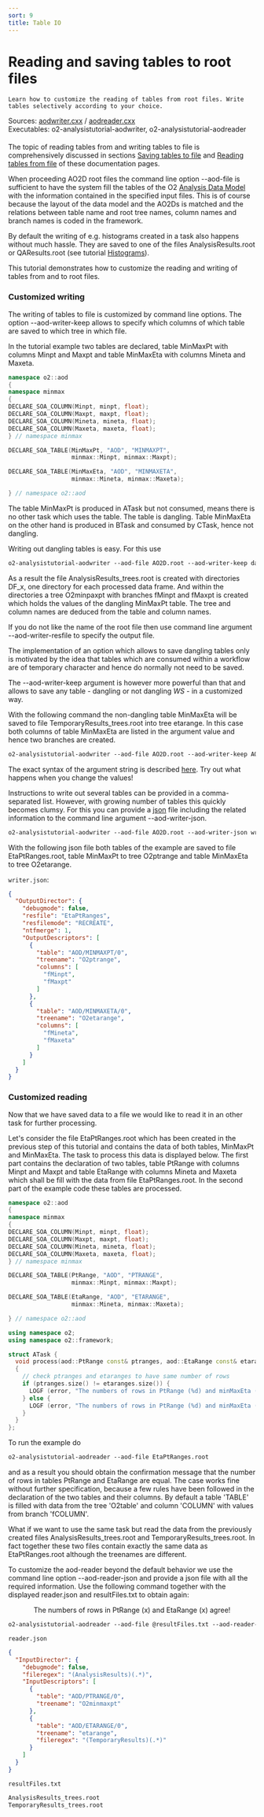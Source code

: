 ```yaml
---
sort: 9
title: Table IO
---
```


# Reading and saving tables to root files 

```goal
Learn how to customize the reading of tables from root files. Write tables selectively according to your choice. 

```

<div style="margin-bottom:5mm">
  Sources: <a href="https://github.com/pbuehler/documentation/blob/main/docs/tutorials/code/aodwriter.cxx" target="_blank">aodwriter.cxx</a>
/ <a href="https://github.com/pbuehler/documentation/blob/main/docs/tutorials/code/aodreader.cxx" target="_blank">aodreader.cxx</a><br>
  Executables: o2-analysistutorial-aodwriter, o2-analysistutorial-aodreader
</div>

The topic of reading tables from and writing tables to file is comprehensively
discussed in sections [Saving tables to
file](../framework/framework.html#saving-tables-to-file) and [Reading tables
from file](../framework/framework.html#reading-tables-from-files) of these
documentation pages.

When proceeding AO2D root files the command line option --aod-file is sufficient to have the system fill the tables of the O2 [Analysis Data Model](../framework/datamodel.md#the-data-model) with the information contained in the specified input files. This is of course because the layout of the data model and the AO2Ds is matched and the relations between table name and root tree names, column names and branch names is coded in the framework.

By default the writing of e.g. histograms created in a task also happens without much hassle. They are saved to one of the files AnalysisResults.root or QAResults.root (see tutorial [Histograms](histograms.html)).

This tutorial demonstrates how to customize the reading and writing of tables from and to root files. 


<a name="writing"></a>
### Customized writing

The writing of tables to file is customized by command line options. The option --aod-writer-keep allows to specify which columns of which table are saved to which tree in which file.

In the tutorial example two tables are declared, table MinMaxPt with columns Minpt and Maxpt and table MinMaxEta with columns Mineta and Maxeta.

```cpp
namespace o2::aod
{
namespace minmax
{
DECLARE_SOA_COLUMN(Minpt, minpt, float);
DECLARE_SOA_COLUMN(Maxpt, maxpt, float);
DECLARE_SOA_COLUMN(Mineta, mineta, float);
DECLARE_SOA_COLUMN(Maxeta, maxeta, float);
} // namespace minmax

DECLARE_SOA_TABLE(MinMaxPt, "AOD", "MINMAXPT",
                  minmax::Minpt, minmax::Maxpt);

DECLARE_SOA_TABLE(MinMaxEta, "AOD", "MINMAXETA",
                  minmax::Mineta, minmax::Maxeta);

} // namespace o2::aod
```

The table MinMaxPt is produced in ATask but not consumed, means there is no other task which uses the table. The table is dangling. Table MinMaxEta on the other hand is produced in BTask and consumed by CTask, hence not dangling.

Writing out dangling tables is easy. For this use

```csh
o2-analysistutorial-aodwriter --aod-file AO2D.root --aod-writer-keep dangling
```

As a result the file AnalysisResults_trees.root is created with directories DF_x, one directory for each processed data frame. And within the directories a tree O2minpaxpt with branches fMinpt and fMaxpt is created which holds the values of the dangling MinMaxPt table. The tree and column names are deduced from the table and column names.

If you do not like the name of the root file then use command line argument --aod-writer-resfile to specify the output file.

The implementation of an option which allows to save dangling tables only is motivated by the idea that tables which are consumed within a workflow are of temporary character and hence do normally not need to be saved. 

The --aod-writer-keep argument is however more powerful than that and allows to save any table - dangling or not dangling <i class="fa fa-copyright">WS</i> - in a customized way.

With the following command the non-dangling table MinMaxEta will be saved to file TemporaryResults_trees.root into tree etarange. In this case both columns of table MinMaxEta are listed in the argument value and hence two branches are created.

```csh
o2-analysistutorial-aodwriter --aod-file AO2D.root --aod-writer-keep AOD/MINMAXETA/0:etarange:fMineta/fMaxeta:TemporaryResults_trees
```

The exact syntax of the argument string is described
[here](../framework/framework.html#keep). Try out what happens when you change
the values!

Instructions to write out several tables can be provided in a comma-separated list. However, with growing number of tables this quickly becomes clumsy. For this you can provide a [json](https://www.json.org/json-en.html) file including the related information to the command line argument --aod-writer-json.

```csh
o2-analysistutorial-aodwriter --aod-file AO2D.root --aod-writer-json writer.json
```

With the following json file both tables of the example are saved to file EtaPtRanges.root, table MinMaxPt to tree O2ptrange and table MinMaxEta to tree O2etarange.

`writer.json`:
```json
{
  "OutputDirector": {
    "debugmode": false,
    "resfile": "EtaPtRanges",
    "resfilemode": "RECREATE",
    "ntfmerge": 1,
    "OutputDescriptors": [
      {
        "table": "AOD/MINMAXPT/0",
        "treename": "O2ptrange",
        "columns": [
          "fMinpt",
          "fMaxpt"
        ]
      },
      {
        "table": "AOD/MINMAXETA/0",
        "treename": "O2etarange",
        "columns": [
          "fMineta",
          "fMaxeta"
        ]
      }
    ]
  }
}
```

<a name="reading"></a>
### Customized reading

Now that we have saved data to a file we would like to read it in an other task for further processing.

Let's consider the file EtaPtRanges.root which has been created in the previous step of this tutorial and contains the data of both tables, MinMaxPt and MinMaxEta. The task to process this data is displayed below. The first part contains the declaration of two tables, table PtRange with columns Minpt and Maxpt and table EtaRange with columns Mineta and Maxeta which shall be fill with the data from file EtaPtRanges.root. In the second part of the example code these tables are processed.

```cpp
namespace o2::aod
{
namespace minmax
{
DECLARE_SOA_COLUMN(Minpt, minpt, float);
DECLARE_SOA_COLUMN(Maxpt, maxpt, float);
DECLARE_SOA_COLUMN(Mineta, mineta, float);
DECLARE_SOA_COLUMN(Maxeta, maxeta, float);
} // namespace minmax

DECLARE_SOA_TABLE(PtRange, "AOD", "PTRANGE",
                  minmax::Minpt, minmax::Maxpt);

DECLARE_SOA_TABLE(EtaRange, "AOD", "ETARANGE",
                  minmax::Mineta, minmax::Maxeta);

} // namespace o2::aod

using namespace o2;
using namespace o2::framework;

struct ATask {
  void process(aod::PtRange const& ptranges, aod::EtaRange const& etaranges)
  {
    // check ptranges and etaranges to have same number of rows
    if (ptranges.size() != etaranges.size()) {
      LOGF (error, "The numbers of rows in PtRange (%d) and minMaxEta (%d) do NOT agree!", ptranges.size(), etaranges.size());
    } else {
      LOGF (error, "The numbers of rows in PtRange (%d) and minMaxEta (%d) agree!", ptranges.size(), etaranges.size());
    }
  }
};
```

To run the example do

```csh
o2-analysistutorial-aodreader --aod-file EtaPtRanges.root
```

and as a result you should obtain the confirmation message that the number of rows in tables PtRange and EtaRange are equal. The case works fine without further specification, because a few rules have been followed in the declaration of the two tables and their columns. By default a table 'TABLE' is filled with data from the tree 'O2table' and column 'COLUMN' with values from branch 'fCOLUMN'.

What if we want to use the same task but read the data from the previously created files AnalysisResults_trees.root and TemporaryResults_trees.root. In fact together these two files contain exactly the same data as EtaPtRanges.root although the treenames are different. 

To customize the aod-reader beyond the default behavior we use the command line option --aod-reader-json and provide a json file with all the required information. Use the following command together with the displayed reader.json and resultFiles.txt to obtain again:
<center>
  <p>
    The numbers of rows in PtRange (x) and EtaRange (x) agree!
  </p>
</center>

```csh
o2-analysistutorial-aodreader --aod-file @resultFiles.txt --aod-reader-json reader.json
```

`reader.json`
```json
{
  "InputDirector": {
    "debugmode": false,
    "fileregex": "(AnalysisResults)(.*)",
    "InputDescriptors": [
      {
        "table": "AOD/PTRANGE/0",
        "treename": "O2minmaxpt"
      },
      {
        "table": "AOD/ETARANGE/0",
        "treename": "etarange",
        "fileregex": "(TemporaryResults)(.*)"
      }
    ]
  }
}
```

`resultFiles.txt`
```txt
AnalysisResults_trees.root
TemporaryResults_trees.root
```
